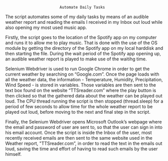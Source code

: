                             Automate Daily Tasks
The script automates some of my daily tasks by means of an audible weather report and reading the emails I received in my Inbox out loud while also opening my most used music app.

Firstly, the script goes to the location of the Spotify app on my computer and runs it to allow me to play music. That is done with the use of the OS module by getting the directory of the Spotify app on my local harddisk and then starting the file.
During the wait period of the Spotify app opening up, an audible weather report is played to make use of the waitihg time.

Selenium Webdriver is used to run Google Chrome in order to get the current weather by searching on “Google.com”. Once the page loads with all the weather data, the information - Temperature, Humidity, Precipitation, Wind Speed - is stored in variables. Those variables are then sent to the text box found on the website “TTSreader.com” where the play button is then clicked so that the gathered data about the weather can be played out loud. The CPU thread running the script is then stopped (thread.sleep) for a period of few seconds to allow time for the whole weather report to be played out loud, before moving to the next and final step in the script.

Finally, the Selenium Webdriver opens Microsoft Outlook’s webpage where the email and password of user are sent to, so that the user can sign in into his email account. Once the script is inside the Inbox of the user, most recently received emails are then sent to the same website used in the Weather report, "TTSreader.com”, in order to read the text in the emails out loud, saving the time and effort of having to read such emails by the user himself.